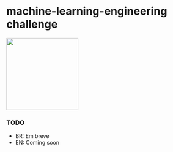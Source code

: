 # machine-learning-engineering challenge

<img src="https://raw.githubusercontent.com/hubbeco/challenge/master/machine-learning-engineering/assets/images/under-construction-669123b5e6c3d0c7.png" width="188">

### TODO
* BR: Em breve  
* EN: Coming soon
